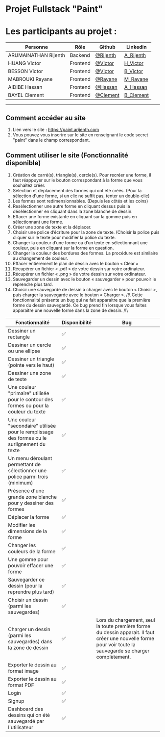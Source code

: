 
# Projet Fullstack "Paint"
# Les participants au projet :

| Personne            | Rôle                      | Github                                   | Linkedin                                                                               |
| ------------------- | ------------------------- | ---------------------------------------- | -------------------------------------------------------------------------------------- |
| ARUMAINATHAN Rijenth        | Backend | [@Rijenth](https://github.com/Rijenth) | [A_Rijenth](https://www.linkedin.com/in/rijentha/)                       |
| HUANG Victor   | Frontend                  | [@Victor](https://github.com/tralalavico)   | [H_Victor](https://www.linkedin.com/in/linkvictorhuang/)             |
| BESSON Victor | Frontend          | [@Victor](https://github.com/Neoznzoe) | [B_Victor](https://www.linkedin.com/in/victor-besson/) |
| MABROUKI Rayane    | Frontend         | [@Rayane](https://github.com/Hikyy)  | [M_Rayane](https://www.linkedin.com/in/rayane-mabrouki/)           |
| AIDIBE Hassan        | Frontend | [@Hassan](https://github.com/HascoVice) |  [A_Hassan](https://www.linkedin.com/in/hassan-aidibe-692629237/)       |
| BAYEL Clement        | Frontend | [@Clement](https://github.com/cbayel)  |     [B_Clement](https://www.linkedin.com/in/bayelc/)                 |

---

## Comment accéder au site

1. Lien vers le site : https://paint.arijenth.com
2. Vous pouvez vous inscrire sur le site en renseignant le code secret "paint" dans le champ correspondant.


## Comment utiliser le site (Fonctionnalité disponible)

1. Création de carré(s), triangle(s), cercle(s). Pour recréer une forme, il faut réappuyer sur le bouton correspondant à la forme que vous souhaitez créer.
2. Sélection et déplacement des formes qui ont été créés. (Pour la sélection d'une forme, si un clic ne suffit pas, tenter un double-clic)
3. Les formes sont redimensionnables. (Depuis les côtés et les coins)
4. Resélectionner une autre forme en cliquant dessus puis la désélectionner en cliquant dans la zone blanche de dessin.
5. Effacer une forme existante en cliquant sur la gomme puis en sélectionnant une forme.
6. Créer une zone de texte et la déplacer.
7. Choisir une police d’écriture pour la zone de texte. (Choisir la police puis cliquer sur le texte pour modifier la police du texte.
8. Changer la couleur d’une forme ou d’un texte en sélectionnant une couleur, puis en cliquant sur la forme en question.
9. Changer la couleur des bordures des formes. La procédure est similaire au changement de couleur.
10. Effacer entièrement le plan de dessin avec le bouton « Clear »
11. Récupérer un fichier « .pdf » de votre dessin sur votre ordinateur.
12. Récupérer un fichier « .png » de votre dessin sur votre ordinateur.
13. Sauvegarder un dessin avec le bouton « sauvegarder » pour pouvoir le reprendre plus tard.
14. Choisir une sauvegarde de dessin à charger avec le bouton « Choisir », puis charger la sauvegarde avec le bouton « Charger ». /!\ Cette fonctionnalité présente un bug qui ne fait apparaitre que la première forme du dessin sauvegardé. Ce bug prend fin lorsque vous faites apparaitre une nouvelle forme dans la zone de dessin. /!\

| Fonctionnalité             | Disponibilité | Bug                                   | 
| ------------------- | -- | ---------------------------------------- | 
| Dessiner un rectangle        | ✅ |  |
| Dessiner un cercle ou une ellipse                                                            | ✅             | |
| Dessiner un triangle (pointe vers le haut)                                                   | ✅             | |
| Dessiner une zone de texte                                                                   | ✅             | |               
| Une couleur "primaire" utilisée pour le contour des formes ou pour la couleur du texte       | ✅             | |                 
| Une couleur "secondaire" utilisée pour le remplissage des formes ou le surlignement du texte | ✅             | |
| Un menu déroulant permettant de sélectionner une police parmi trois (minimum)                | ✅             |  |               
| Présence d'une grande zone blanche pour y dessiner des formes                  | ✅             |  |
| Déplacer la forme                                                                            | ✅             | |
| Modifier les dimensions de la forme                                                            | ✅             | |
| Changer les couleurs de la forme                                                             | ✅             | |
| Une gomme pour pouvoir effacer une forme                                                     | ✅             | |
| Sauvegarder ce dessin (pour la reprendre plus tard)                                          | ✅             | |
| Choisir un dessin (parmi les sauvegardes)                                    | ✅             | |
| Charger un dessin (parmi les sauvegardes) dans la zone de dessin                                   | ✅             | Lors du chargement, seul la toute première forme du dessin apparait. Il faut créer une nouvelle forme pour voir toute la sauvegarde se charger complètement. |
| Exporter le dessin au format image                                                           | ✅             | |
| Exporter le dessin au format PDF                                                             | ✅             | |
| Login                                                                                        | ✅             | |
| Signup                                                                                       | ✅             | |
| Dashboard des dessins qui on été sauvegardé par l'utilisateur                               | ✅             | |




